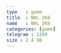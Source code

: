 ```yaml
---
type   : game
title  : NHL 2K8
name   : NHL 2K8
categories: [game]
telegram : 1209
size : 2.4 GB
---
```



